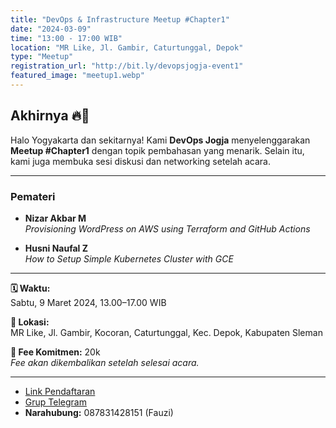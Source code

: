 ```yaml
---
title: "DevOps & Infrastructure Meetup #Chapter1"
date: "2024-03-09"
time: "13:00 - 17:00 WIB"
location: "MR Like, Jl. Gambir, Caturtunggal, Depok"
type: "Meetup"
registration_url: "http://bit.ly/devopsjogja-event1"
featured_image: "meetup1.webp"
---
```


## Akhirnya 🔥💫

Halo Yogyakarta dan sekitarnya! Kami **DevOps Jogja** menyelenggarakan **Meetup #Chapter1** dengan topik pembahasan yang menarik. Selain itu, kami juga membuka sesi diskusi dan networking setelah acara.

---

### Pemateri

- **Nizar Akbar M**  
    _Provisioning WordPress on AWS using Terraform and GitHub Actions_

- **Husni Naufal Z**  
    _How to Setup Simple Kubernetes Cluster with GCE_

---

**🗓 Waktu:**  
Sabtu, 9 Maret 2024, 13.00–17.00 WIB

**📍 Lokasi:**  
MR Like, Jl. Gambir, Kocoran, Caturtunggal, Kec. Depok, Kabupaten Sleman

**💸 Fee Komitmen:** 20k  
_Fee akan dikembalikan setelah selesai acara._

---

- [Link Pendaftaran](http://bit.ly/devopsjogja-event1)
- [Grup Telegram](https://t.me/devopsjogja)
- **Narahubung:** 087831428151 (Fauzi)